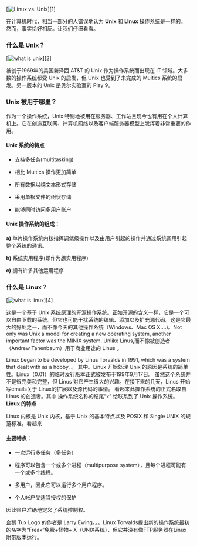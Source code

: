 
 [![Linux vs. Unix](http://www.linuxandubuntu.com/uploads/2/1/1/5/21152474/unix-vs-linux_orig.jpg)][1] 

 在计算机时代，相当一部分的人错误地认为 **Unix** 和 **LInux** 操作系统是一样的。然而，事实恰好相反。让我们仔细看看。
 
 ### 什么是 Unix？
 
  [![what is unix](http://www.linuxandubuntu.com/uploads/2/1/1/5/21152474/unix_orig.png)][2] 

  被创于1969年的美国新泽西 AT&T 的 Unix 作为操作系统而出现在 IT 领域。大多数的操作系统都受 Unix 的启发，但 Unix 也受到了未完成的 Multics 系统的启发。另一版本的 Unix 是贝尔实验室的 Play 9。

### Unix 被用于哪里？  

作为一个操作系统，Unix 特别地被用在服务器、工作站且现今也有用在个人计算机上。它在创造互联网、计算机网络以及客户端服务器模型上发挥着非常重要的作用。

####  Unix 系统的特点

*	支持多任务(multitasking)

*	相比 Multics 操作更加简单

*	所有数据以纯文本形式存储

*	采用单根文件的树状存储

*	能够同时访问多用户账户

#### Unix 操作系统的组成：

**a)** 单片操作系统内核指挥调低级操作以及由用户引起的操作并通过系统调用引起整个系统的通讯。

**b)** 系统实用程序(即作为想实用程序)

**c)** 拥有许多其他运用程序

### 什么是 Linux？

 [![what is linux](http://www.linuxandubuntu.com/uploads/2/1/1/5/21152474/linux_orig.png)][4] 

这是一个基于 Unix 系统原理的开源操作系统。正如开源的含义一样，它是一个可以自由下载的系统。但它也可能干扰系统的编辑、添加以及扩充源代码。这是它最大的好处之一，而不像今天的其他操作系统（Windows、Mac OS X....)。Not only was Unix a model for creating a new operating system, another important factor was the MINIX system. Unlike Linus,而不像被创造者（Andrew Tanenbaum）用于商业用途的 Linus 。



Linux began to be developed by Linus Torvalds in 1991, which was a system that dealt with as a hobby. 。
其中。Linux 开始处理 Unix 的原因是系统的简单性。Linux（0.01）的临时发行版本正式被发布于199年9月17日。
虽然这个系统并不是很完美和完整，但 Linus 对它产生很大的兴趣。在接下来的几天，Linus 开始写emails关于 Linux的扩展以及源代码的事情。
看起来此操作系统的正式名取自 Linus 的创造者。其中 操作系统名称的结尾“x” 恰联系到了 Unix 操作系统。
**Linux 的特点**

Linux 内核是 Unix 内核，基于 Unix 的基本特点以及 POSIX 和 Single UNIX 的规范标准。看起来

#### 主要特点：

*	一次运行多任务（多任务）

*	程序可以包含一个或多个进程（multipurpose system），且每个进程可能有一个或多个线程。

*	多用户，因此它可以运行多个用户程序。

*	个人帐户受适当授权的保护

因此账户准确地定义了系统控制权。

企鹅 Tux Logo 的作者是 Larry Ewing。。。Linux Torvalds提出新的操作系统最初的名字为“Freax”免费+怪物+ X（UNIX系统），但它并没有像FTP服务器在Linux附带版本运行。 